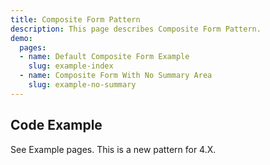 ```yaml
---
title: Composite Form Pattern
description: This page describes Composite Form Pattern.
demo:
  pages:
  - name: Default Composite Form Example
    slug: example-index
  - name: Composite Form With No Summary Area
    slug: example-no-summary
---
```

## Code Example

See Example pages. This is a new pattern for 4.X.
